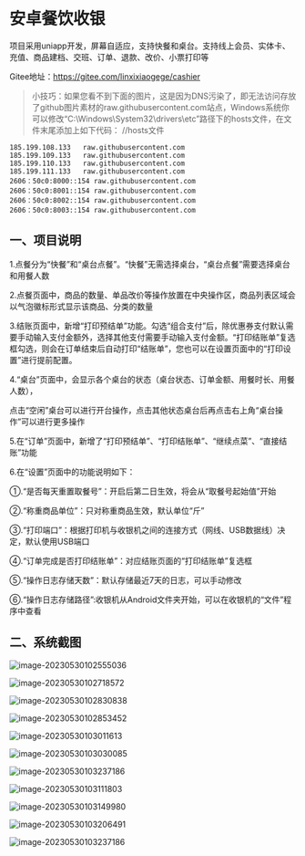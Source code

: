 # 安卓餐饮收银
项目采用uniapp开发，屏幕自适应，支持快餐和桌台。支持线上会员、实体卡、充值、商品建档、交班、订单、退款、改价、小票打印等

Gitee地址：https://gitee.com/linxixiaogege/cashier
>小技巧：如果您看不到下面的图片，这是因为DNS污染了，即无法访问存放了github图片素材的raw.githubusercontent.com站点，Windows系统你可以修改“C:\Windows\System32\drivers\etc”路径下的hosts文件，在文件末尾添加上如下代码：
    //hosts文件

    185.199.108.133   raw.githubusercontent.com
    185.199.109.133   raw.githubusercontent.com
    185.199.110.133   raw.githubusercontent.com
    185.199.111.133   raw.githubusercontent.com
    2606：50c0:8000::154 raw.githubusercontent.com
    2606：50c0:8001::154 raw.githubusercontent.com
    2606：50c0:8002::154 raw.githubusercontent.com
    2606：50c0:8003::154 raw.githubusercontent.com

##  一、项目说明

1.点餐分为“快餐”和“桌台点餐”。“快餐”无需选择桌台，“桌台点餐”需要选择桌台和用餐人数

2.点餐页面中，商品的数量、单品改价等操作放置在中央操作区，商品列表区域会以气泡徽标形式显示该商品、分类的数量

3.结账页面中，新增“打印预结单”功能。勾选“组合支付”后，除优惠券支付默认需要手动输入支付金额外，选择其他支付需要手动输入支付金额。“打印结账单”复选框勾选，则会在订单结束后自动打印“结账单”，您也可以在设置页面中的“打印设置”进行提前配置。

4.“桌台”页面中，会显示各个桌台的状态（桌台状态、订单金额、用餐时长、用餐人数），

点击“空闲”桌台可以进行开台操作，点击其他状态桌台后再点击右上角“桌台操作”可以进行更多操作

5.在“订单”页面中，新增了“打印预结单”、“打印结账单”、“继续点菜”、“直接结账”功能

6.在“设置”页面中的功能说明如下：

 ①.“是否每天重置取餐号”：开启后第二日生效，将会从“取餐号起始值”开始

 ②.“称重商品单位”：只对称重商品生效，默认单位“斤”

 ③.“打印端口”：根据打印机与收银机之间的连接方式（网线、USB数据线）决定，默认使用USB端口

 ④.“订单完成是否打印结账单”：对应结账页面的“打印结账单”复选框

 ⑤.“操作日志存储天数”：默认存储最近7天的日志，可以手动修改

⑥.“操作日志存储路径”:收银机从Android文件夹开始，可以在收银机的“文件”程序中查看

## 二、系统截图

![image-20230530102555036](https://github.com/linxi-001/Cashier/blob/main/data/image-20230530102555036.png)

![image-20230530102718572](https://github.com/linxi-001/Cashier/blob/main/data/image-20230530102718572.png)

![image-20230530102830838](https://github.com/linxi-001/Cashier/blob/main/data/image-20230530102830838.png)

![image-20230530102853452](https://github.com/linxi-001/Cashier/blob/main/data/image-20230530102853452.png)

![image-20230530103011613](https://github.com/linxi-001/Cashier/blob/main/data/image-20230530103011613.png)

![image-20230530103030085](https://github.com/linxi-001/Cashier/blob/main/data/image-20230530103030085.png)

![image-20230530103237186](https://github.com/linxi-001/Cashier/blob/main/data/image-20230530103237186.png)

![image-20230530103111803](https://github.com/linxi-001/Cashier/blob/main/data/image-20230530103111803.png)

![image-20230530103149980](https://github.com/linxi-001/Cashier/blob/main/data/image-20230530103149980.png)

![image-20230530103206491](https://github.com/linxi-001/Cashier/blob/main/data/image-20230530103206491.png)

![image-20230530103237186](https://github.com/linxi-001/Cashier/blob/main/data/image-20230530103237186.png)
